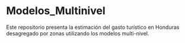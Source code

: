 # Modelos_Multinivel
Este repositorio presenta la estimación del gasto turístico en Honduras desagregado por zonas utilizando los modelos multi-nivel.
